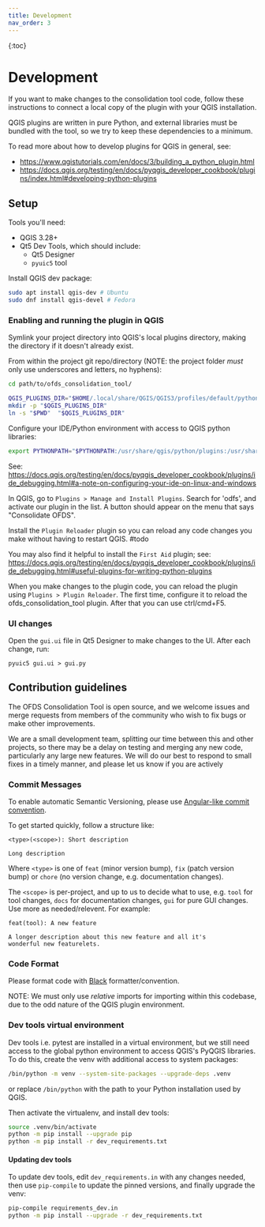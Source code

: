 ```yaml
---
title: Development
nav_order: 3
---
```


{:toc}

# Development

If you want to make changes to the consolidation tool code, follow these instructions to connect a local copy of the plugin with your QGIS installation.

QGIS plugins are written in pure Python, and external libraries must be bundled with the tool, so we try to keep these dependencies to a minimum.

To read more about how to develop plugins for QGIS in general, see:

- https://www.qgistutorials.com/en/docs/3/building_a_python_plugin.html
- https://docs.qgis.org/testing/en/docs/pyqgis_developer_cookbook/plugins/index.html#developing-python-plugins

## Setup

Tools you'll need:

- QGIS 3.28+
- Qt5 Dev Tools, which should include:
  - Qt5 Designer
  - `pyuic5` tool

Install QGIS dev package:

```bash
sudo apt install qgis-dev # Ubuntu
sudo dnf install qgis-devel # Fedora
```

### Enabling and running the plugin in QGIS

Symlink your project directory into QGIS's local plugins directory, making the directory if it doesn't already exist.

From within the project git repo/directory (NOTE: the project folder *must* only use underscores and letters, no hyphens):

```bash
cd path/to/ofds_consolidation_tool/

QGIS_PLUGINS_DIR="$HOME/.local/share/QGIS/QGIS3/profiles/default/python/plugins"
mkdir -p "$QGIS_PLUGINS_DIR"
ln -s "$PWD"  "$QGIS_PLUGINS_DIR"
```

Configure your IDE/Python environment with access to QGIS python libraries:

```bash
export PYTHONPATH="$PYTHONPATH:/usr/share/qgis/python/plugins:/usr/share/qgis/python"
```

See: https://docs.qgis.org/testing/en/docs/pyqgis_developer_cookbook/plugins/ide_debugging.html#a-note-on-configuring-your-ide-on-linux-and-windows

In QGIS, go to `Plugins > Manage and Install Plugins`. Search for 'odfs', and activate our plugin in the list. A button should appear on the menu that says "Consolidate OFDS".

Install the `Plugin Reloader` plugin so you can reload any code changes you make without having to restart QGIS. #todo

You may also find it helpful to install the `First Aid` plugin; see: https://docs.qgis.org/testing/en/docs/pyqgis_developer_cookbook/plugins/ide_debugging.html#useful-plugins-for-writing-python-plugins

When you make changes to the plugin code, you can reload the plugin using `Plugins > Plugin Reloader`. The first time, configure it to reload the ofds_consolidation_tool plugin. After that you can use ctrl/cmd+F5.

### UI changes

Open the `gui.ui` file in Qt5 Designer to make changes to the UI. After each change, run:

```
pyuic5 gui.ui > gui.py
```

## Contribution guidelines

The OFDS Consolidation Tool is open source, and we welcome issues and merge requests from members of the community who wish to fix bugs or make other improvements.

We are a small development team, splitting our time between this and other projects, so there may be a delay on testing and merging any new code, particularly any large new features. We will do our best to respond to small fixes in a timely manner, and please let us know if you are actively 

### Commit Messages

To enable automatic Semantic Versioning, please use [Angular-like commit convention](https://www.conventionalcommits.org/en/v1.0.0/#summary).

To get started quickly, follow a structure like:

```
<type>(<scope>): Short description

Long description
```

Where `<type>` is one of `feat` (minor version bump), `fix`
(patch version bump) or `chore` (no version change, e.g. documentation changes).

The `<scope>` is per-project, and up to us to decide what to use, e.g. `tool` for tool changes, `docs` for documentation changes, `gui` for pure GUI changes. Use more as needed/relevent. For example:

```
feat(tool): A new feature

A longer description about this new feature and all it's
wonderful new featurelets.
```

### Code Format

Please format code with [Black](https://black.readthedocs.io/en/stable/) formatter/convention.

NOTE: We must only use *relative* imports for importing within this codebase, due to the odd nature of the QGIS plugin environment.

### Dev tools virtual environment

Dev tools i.e. pytest are installed in a virtual environment, but we still need access to the global python environment to access QGIS's PyQGIS libraries. To do this, create the venv with additional access to system packages:

```bash
/bin/python -m venv --system-site-packages --upgrade-deps .venv
```

or replace `/bin/python` with the path to your Python installation used by QGIS.

Then activate the virtualenv, and install dev tools:

```bash
source .venv/bin/activate
python -m pip install --upgrade pip
python -m pip install -r dev_requirements.txt
```

#### Updating dev tools

To update dev tools, edit `dev_requirements.in` with any changes needed, then use `pip-compile` to update the pinned versions, and finally upgrade the venv:

```bash
pip-compile requirements_dev.in
python -m pip install --upgrade -r dev_requirements.txt
```